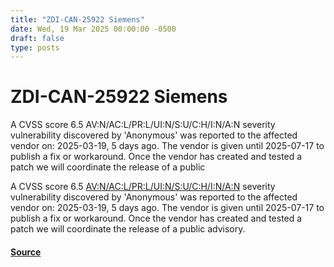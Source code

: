 ```yaml
---
title: "ZDI-CAN-25922 Siemens"
date: Wed, 19 Mar 2025 00:00:00 -0500
draft: false
type: posts
---
```

# ZDI-CAN-25922 Siemens





A CVSS score 6.5 AV:N/AC:L/PR:L/UI:N/S:U/C:H/I:N/A:N severity vulnerability discovered by 'Anonymous' was reported to the affected vendor on: 2025-03-19, 5 days ago. The vendor is given until 2025-07-17 to publish a fix or workaround. Once the vendor has created and tested a patch we will coordinate the release of a public

A CVSS score 6.5 [AV:N/AC:L/PR:L/UI:N/S:U/C:H/I:N/A:N](https://nvd.nist.gov/cvss.cfm?calculator&version=3.0&vector=AV:N/AC:L/PR:L/UI:N/S:U/C:H/I:N/A:N) severity vulnerability discovered by 'Anonymous' was reported to the affected vendor on: 2025-03-19, 5 days ago. The vendor is given until 2025-07-17 to publish a fix or workaround. Once the vendor has created and tested a patch we will coordinate the release of a public advisory.

#### [Source](http://www.zerodayinitiative.com/advisories/upcoming/)


